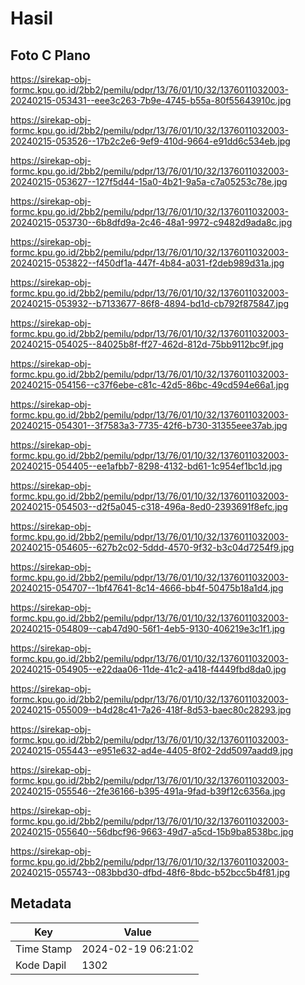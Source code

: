 # Hasil

## Foto C Plano

https://sirekap-obj-formc.kpu.go.id/2bb2/pemilu/pdpr/13/76/01/10/32/1376011032003-20240215-053431--eee3c263-7b9e-4745-b55a-80f55643910c.jpg

https://sirekap-obj-formc.kpu.go.id/2bb2/pemilu/pdpr/13/76/01/10/32/1376011032003-20240215-053526--17b2c2e6-9ef9-410d-9664-e91dd6c534eb.jpg

https://sirekap-obj-formc.kpu.go.id/2bb2/pemilu/pdpr/13/76/01/10/32/1376011032003-20240215-053627--127f5d44-15a0-4b21-9a5a-c7a05253c78e.jpg

https://sirekap-obj-formc.kpu.go.id/2bb2/pemilu/pdpr/13/76/01/10/32/1376011032003-20240215-053730--6b8dfd9a-2c46-48a1-9972-c9482d9ada8c.jpg

https://sirekap-obj-formc.kpu.go.id/2bb2/pemilu/pdpr/13/76/01/10/32/1376011032003-20240215-053822--f450df1a-447f-4b84-a031-f2deb989d31a.jpg

https://sirekap-obj-formc.kpu.go.id/2bb2/pemilu/pdpr/13/76/01/10/32/1376011032003-20240215-053932--b7133677-86f8-4894-bd1d-cb792f875847.jpg

https://sirekap-obj-formc.kpu.go.id/2bb2/pemilu/pdpr/13/76/01/10/32/1376011032003-20240215-054025--84025b8f-ff27-462d-812d-75bb9112bc9f.jpg

https://sirekap-obj-formc.kpu.go.id/2bb2/pemilu/pdpr/13/76/01/10/32/1376011032003-20240215-054156--c37f6ebe-c81c-42d5-86bc-49cd594e66a1.jpg

https://sirekap-obj-formc.kpu.go.id/2bb2/pemilu/pdpr/13/76/01/10/32/1376011032003-20240215-054301--3f7583a3-7735-42f6-b730-31355eee37ab.jpg

https://sirekap-obj-formc.kpu.go.id/2bb2/pemilu/pdpr/13/76/01/10/32/1376011032003-20240215-054405--ee1afbb7-8298-4132-bd61-1c954ef1bc1d.jpg

https://sirekap-obj-formc.kpu.go.id/2bb2/pemilu/pdpr/13/76/01/10/32/1376011032003-20240215-054503--d2f5a045-c318-496a-8ed0-2393691f8efc.jpg

https://sirekap-obj-formc.kpu.go.id/2bb2/pemilu/pdpr/13/76/01/10/32/1376011032003-20240215-054605--627b2c02-5ddd-4570-9f32-b3c04d7254f9.jpg

https://sirekap-obj-formc.kpu.go.id/2bb2/pemilu/pdpr/13/76/01/10/32/1376011032003-20240215-054707--1bf47641-8c14-4666-bb4f-50475b18a1d4.jpg

https://sirekap-obj-formc.kpu.go.id/2bb2/pemilu/pdpr/13/76/01/10/32/1376011032003-20240215-054809--cab47d90-56f1-4eb5-9130-406219e3c1f1.jpg

https://sirekap-obj-formc.kpu.go.id/2bb2/pemilu/pdpr/13/76/01/10/32/1376011032003-20240215-054905--e22daa06-11de-41c2-a418-f4449fbd8da0.jpg

https://sirekap-obj-formc.kpu.go.id/2bb2/pemilu/pdpr/13/76/01/10/32/1376011032003-20240215-055009--b4d28c41-7a26-418f-8d53-baec80c28293.jpg

https://sirekap-obj-formc.kpu.go.id/2bb2/pemilu/pdpr/13/76/01/10/32/1376011032003-20240215-055443--e951e632-ad4e-4405-8f02-2dd5097aadd9.jpg

https://sirekap-obj-formc.kpu.go.id/2bb2/pemilu/pdpr/13/76/01/10/32/1376011032003-20240215-055546--2fe36166-b395-491a-9fad-b39f12c6356a.jpg

https://sirekap-obj-formc.kpu.go.id/2bb2/pemilu/pdpr/13/76/01/10/32/1376011032003-20240215-055640--56dbcf96-9663-49d7-a5cd-15b9ba8538bc.jpg

https://sirekap-obj-formc.kpu.go.id/2bb2/pemilu/pdpr/13/76/01/10/32/1376011032003-20240215-055743--083bbd30-dfbd-48f6-8bdc-b52bcc5b4f81.jpg


## Metadata

| Key        | Value               |
| ---------- | ------------------- |
| Time Stamp | 2024-02-19 06:21:02 |
| Kode Dapil | 1302                |



